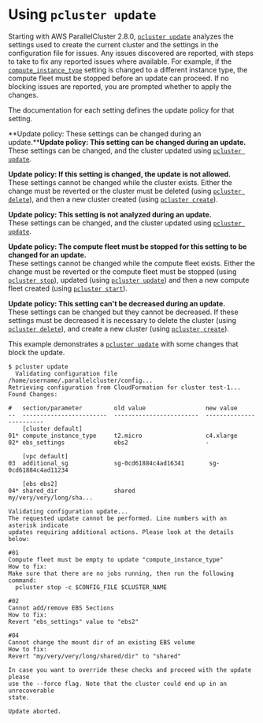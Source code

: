 # Using `pcluster update`<a name="using-pcluster-update"></a>

Starting with AWS ParallelCluster 2\.8\.0, [`pcluster update`](pcluster.update.md) analyzes the settings used to create the current cluster and the settings in the configuration file for issues\. Any issues discovered are reported, with steps to take to fix any reported issues where available\. For example, if the [`compute_instance_type`](cluster-definition.md#compute-instance-type) setting is changed to a different instance type, the compute fleet must be stopped before an update can proceed\. If no blocking issues are reported, you are prompted whether to apply the changes\.

The documentation for each setting defines the update policy for that setting\.

**Update policy: These settings can be changed during an update\.****Update policy: This setting can be changed during an update\.**  
These settings can be changed, and the cluster updated using [`pcluster update`](pcluster.update.md)\.

**Update policy: If this setting is changed, the update is not allowed\.**  
These settings cannot be changed while the cluster exists\. Either the change must be reverted or the cluster must be deleted \(using [`pcluster delete`](pcluster.delete.md)\), and then a new cluster created \(using [`pcluster create`](pluster.create.md)\)\.

**Update policy: This setting is not analyzed during an update\.**  
These settings can be changed, and the cluster updated using [`pcluster update`](pcluster.update.md)\.

**Update policy: The compute fleet must be stopped for this setting to be changed for an update\.**  
These settings cannot be changed while the compute fleet exists\. Either the change must be reverted or the compute fleet must be stopped \(using [`pcluster stop`](pcluster.stop.md)\), updated \(using [`pcluster update`](pcluster.update.md)\) and then a new compute fleet created \(using [`pcluster start`](pcluster.start.md)\)\.

**Update policy: This setting can't be decreased during an update\.**  
These settings can be changed but they cannot be decreased\. If these settings must be decreased it is necessary to delete the cluster \(using [`pcluster delete`](pcluster.delete.md)\), and create a new cluster \(using [`pcluster create`](pluster.create.md)\)\.

This example demonstrates a [`pcluster update`](pcluster.update.md) with some changes that block the update\.

```
$ pcluster update
  Validating configuration file /home/username/.parallelcluster/config...
Retrieving configuration from CloudFormation for cluster test-1...
Found Changes:

#   section/parameter         old value                 new value               
--  ------------------------  ------------------------  ------------------------
    [cluster default]
01* compute_instance_type     t2.micro                  c4.xlarge
02* ebs_settings              ebs2                      -

    [vpc default]
03  additional_sg             sg-0cd61884c4ad16341       sg-0cd61884c4ad11234

    [ebs ebs2]
04* shared_dir                shared                     my/very/very/long/sha...

Validating configuration update...
The requested update cannot be performed. Line numbers with an asterisk indicate 
updates requiring additional actions. Please look at the details below:

#01
Compute fleet must be empty to update "compute_instance_type"
How to fix:
Make sure that there are no jobs running, then run the following command: 
  pcluster stop -c $CONFIG_FILE $CLUSTER_NAME

#02
Cannot add/remove EBS Sections
How to fix:
Revert "ebs_settings" value to "ebs2"

#04
Cannot change the mount dir of an existing EBS volume
How to fix:
Revert "my/very/very/long/shared/dir" to "shared"

In case you want to override these checks and proceed with the update please
use the --force flag. Note that the cluster could end up in an unrecoverable
state.

Update aborted.
```